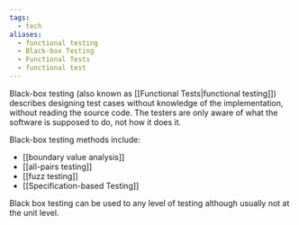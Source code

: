 ```yaml
---
tags:
  - tech
aliases:
  - functional testing
  - Black-box Testing
  - Functional Tests
  - functional test
---
```

Black-box testing (also known as [[Functional Tests|functional testing]]) describes designing test cases without knowledge of the implementation, without reading the source code.
The testers are only aware of what the software is supposed to do, not how it does it.

Black-box testing methods include:
- [[boundary value analysis]]
- [[all-pairs testing]]
- [[fuzz testing]]
- [[Specification-based Testing]]

Black box testing can be used to any level of testing although usually not at the unit level.
